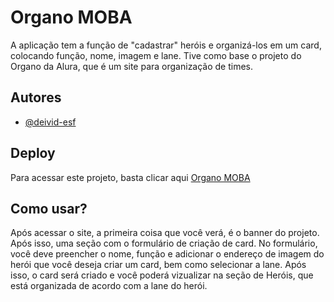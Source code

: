 
# Organo MOBA

A aplicação tem a função de "cadastrar" heróis e organizá-los em um card, colocando função, nome, imagem e lane.
Tive como base o projeto do Organo da Alura, que é um site para organização de times.

## Autores

- [@deivid-esf](https://www.linkedin.com/in/deivid-esf/)


## Deploy

Para acessar este projeto, basta clicar aqui [Organo MOBA](https://organo-cyan-phi.vercel.app)


## Como usar?

Após acessar o site, a primeira coisa que você verá, é o banner do projeto.
Após isso, uma seção com o formulário de criação de card.
No formulário, você deve preencher o nome, função e adicionar o endereço de imagem do herói que você deseja criar um card, bem como selecionar a lane.
Após isso, o card será criado e você poderá vizualizar na seção de Heróis, que está organizada de acordo com a lane do herói.

